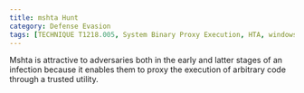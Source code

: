 ```yaml
---
title: mshta Hunt
category: Defense Evasion
tags: [TECHNIQUE T1218.005, System Binary Proxy Execution, HTA, windows]
---
```

Mshta is attractive to adversaries both in the early and latter stages of an infection because it enables them to proxy the execution of arbitrary code through a trusted utility.
